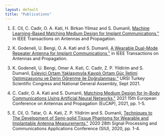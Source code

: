```yaml
---
layout: default
title: "Publications"
---
```


1. E. Cil, C. Cadir, O. A. Kati, H. Birkan Yilmaz and S. Dumanli, [Machine Learning-Based Matching Medium Design for Implant Communications,"](https://ieeexplore.ieee.org/document/9677970) in IEEE Transactions on Antennas and Propagation.
<!-- % , doi: 10.1109/TAP.2022.3140497
 -->
2. K. Godeneli, U. Bengi, O. A. Kati and S. Dumanli, [A Wearable Dual-Mode Repeater Antenna for Implant Communications,"](https://ieeexplore.ieee.org/document/9540995) in IEEE Transactions on Antennas and Propagation.
<!-- % , doi: 10.1109/TAP.2021.3111603
 -->
3. K. Godeneli, U. Bengi, Omer A. Kati, C. Cadir, Z. P. Yildirim and S. Dumanli, [Eşleyici Ortam Yaklaşımıyla Kayıplı Ortam Güç İletimi Optimizasyonu ve Derin Öğrenme ile Doğrulanması,"](http://ursitr2021.gtu.edu.tr/MCMSR/papers/URSI-TR_2020_paper_66.pdf) URSI Turkey Scientific Congress and National General Assembly, Sept 2021.

4. C. Cadir, O. A. Kati and S. Dumanli, [Matching Medium Design for In-Body Communications Using Artificial Neural Networks,"](https://ieeexplore.ieee.org/document/9411248) 2021 15th European Conference on Antennas and Propagation (EuCAP), 2021, pp. 1-5.
<!-- % , doi: 10.23919/EuCAP51087.2021.9411248
 -->
5. E. Cil, O. Tatar, O. A. Kati, Z. P. Yildirim and S. Dumanli, [Techniques to The Development of Semi-solid Tissue Phantoms for Wearable and Implantable Antenna Measurements,"](https://ieeexplore.ieee.org/document/9302101) 2020 28th Signal Processing and Communications Applications Conference (SIU), 2020, pp. 1-4.
<!-- % , doi: 10.1109/SIU49456.2020.9302101
 -->

